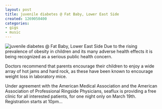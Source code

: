 ```yaml
---
layout: post
title: juvenile diabetes @ Fat Baby, Lower East Side
created: 1269050400
categories: 
- gigs
- music
---
```

![juvenile diabetes @ Fat Baby, Lower East Side](http://files.bubblehouse.org.s3.amazonaws.com/flyers/2010-03-19_flyer_lowres.jpg)
Due to the rising prevalence of obesity in children and its many adverse health effects it is being recognized as a serious public health concern.

Doctors recommend that parents encourage their children to enjoy a wide array of hot jams and hard rock, as these have been known to encourage weight loss in laboratory mice.

Under agreement with the American Medical Association and the American Association of Professional Ringside Physicians, seaflux is providing a free clinic for all interested patients, for one night only on March 19th. Registration starts at 10pm...
